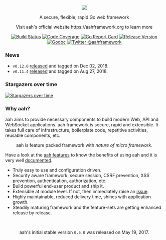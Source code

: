<p align="center">
  <img src="https://cdn.aahframework.org/assets/img/aah-logo-64x64.png" />
  <p align="center">A secure, flexible, rapid Go web framework</p>
  <p align="center">Visit aah's official website https://aahframework.org to learn more</p>
</p>
<p align="center">
  <p align="center"><a href="https://travis-ci.org/go-aah/aah"><img src="https://travis-ci.org/go-aah/aah.svg?branch=master" alt="Build Status"></a> <a href="https://codecov.io/gh/go-aah/aah/branch/master"><img src="https://codecov.io/gh/go-aah/aah/branch/master/graph/badge.svg" alt="Code Coverage"></a> <a href="https://goreportcard.com/report/aahframe.work"><img src="https://goreportcard.com/badge/aahframe.work" alt="Go Report Card"></a> <a href="https://github.com/go-aah/aah/releases/latest"><img src="https://img.shields.io/badge/version-0.12.0-blue.svg" alt="Release Version"></a> <a href="https://godoc.org/aahframe.work"><img src="https://godoc.org/aahframe.work?status.svg" alt="Godoc"></a> <a href="https://twitter.com/aahframework"><img src="https://img.shields.io/badge/twitter-@aahframework-55acee.svg" alt="Twitter @aahframework"></a></p>
</p>

### News

  * `v0.12.0` [released](https://docs.aahframework.org/release-notes.html) and tagged on Dec 02, 2018.
  * `v0.11.4` [released](https://docs.aahframework.org/v0.11/release-notes.html) and tagged on Aug 27, 2018.

### Stargazers over time

[![Stargazers over time](https://starcharts.herokuapp.com/go-aah/aah.svg)](https://starcharts.herokuapp.com/go-aah/aah)


### Why aah?

aah aims to provide necessary components to build modern Web, API and WebSocket applications. aah framework is secure, rapid and extensible. It takes full care of infrastructure, boilerplate code, repetitive activities, reusable components, etc.

<p align="center">aah is feature packed framework with <i>nature of micro framework</i>.</p>

Have a look at the [aah features](https://aahframework.org/features.html) to know the benefits of using aah and it is very well [documented](https://docs.aahframework.org/).

* Truly easy to use and configuration driven.
* Security aware framework, secure session, CSRF prevention, XSS prevention, authentication, authorization, etc.
* Build powerful end-user product and ship it.
* Extensible at module level. If not, then immediately raise an [issue](https://aahframework.org/issues).
* Highly maintainable, reduced delivery time, shines with application growth.
* Steadily maturing framework and the feature-sets are getting enhanced release by release.

<br>
<p align="center">aah's initial stable version <code>0.5.0</code> was released on May 19, 2017.</p>